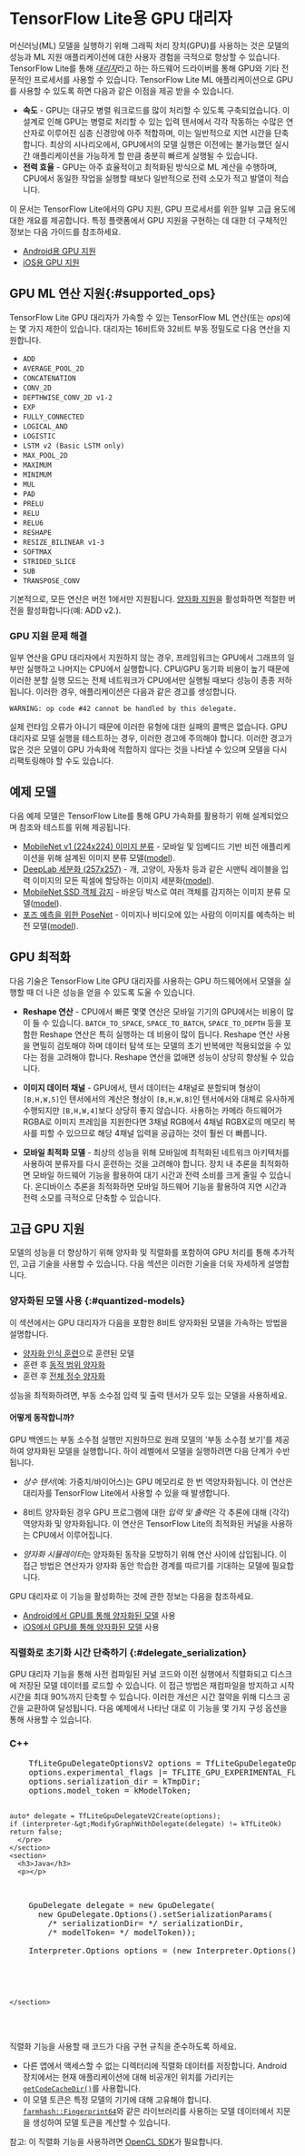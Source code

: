 # TensorFlow Lite용 GPU 대리자

머신러닝(ML) 모델을 실행하기 위해 그래픽 처리 장치(GPU)를 사용하는 것은 모델의 성능과 ML 지원 애플리케이션에 대한 사용자 경험을 극적으로 향상할 수 있습니다. TensorFlow Lite를 통해 [*대리자*](./delegates)라고 하는 하드웨어 드라이버를 통해 GPU와 기타 전문적인 프로세서를 사용할 수 있습니다. TensorFlow Lite ML 애플리케이션으로 GPU를 사용할 수 있도록 하면 다음과 같은 이점을 제공 받을 수 있습니다.

- **속도** - GPU는 대규모 병렬 워크로드를 많이 처리할 수 있도록 구축되었습니다. 이 설계로 인해 GPU는 병렬로 처리할 수 있는 입력 텐서에서 각각 작동하는 수많은 연산자로 이루어진 심층 신경망에 아주 적합하며, 이는 일반적으로 지연 시간을 단축합니다. 최상의 시나리오에서, GPU에서의 모델 실행은 이전에는 불가능했던 실시간 애플리케이션을 가능하게 할 만큼 충분히 빠르게 실행될 수 있습니다.
- **전력 효율** - GPU는 아주 효율적이고 최적화된 방식으로 ML 계산을 수행하며, CPU에서 동일한 작업을 실행할 때보다 일반적으로 전력 소모가 적고 발열이 적습니다.

이 문서는 TensorFlow Lite에서의 GPU 지원, GPU 프로세서를 위한 일부 고급 용도에 대한 개요를 제공합니다. 특정 플랫폼에서 GPU 지원을 구현하는 데 대한 더 구체적인 정보는 다음 가이드를 참조하세요.

- [Android용 GPU 지원](../android/delegates/gpu)
- [iOS용 GPU 지원](../ios/delegates/gpu)

## GPU ML 연산 지원{:#supported_ops}

TensorFlow Lite GPU 대리자가 가속할 수 있는 TensorFlow ML 연산(또는 *ops*)에는 몇 가지 제한이 있습니다. 대리자는 16비트와 32비트 부동 정밀도로 다음 연산을 지원합니다.

- `ADD`
- `AVERAGE_POOL_2D`
- `CONCATENATION`
- `CONV_2D`
- `DEPTHWISE_CONV_2D v1-2`
- `EXP`
- `FULLY_CONNECTED`
- `LOGICAL_AND`
- `LOGISTIC`
- `LSTM v2 (Basic LSTM only)`
- `MAX_POOL_2D`
- `MAXIMUM`
- `MINIMUM`
- `MUL`
- `PAD`
- `PRELU`
- `RELU`
- `RELU6`
- `RESHAPE`
- `RESIZE_BILINEAR v1-3`
- `SOFTMAX`
- `STRIDED_SLICE`
- `SUB`
- `TRANSPOSE_CONV`

기본적으로, 모든 연산은 버전 1에서만 지원됩니다. [양자화 지원](#quantized-models)을 활성화하면 적절한 버전을 활성화합니다(예: ADD v2.).

### GPU 지원 문제 해결

일부 연산을 GPU 대리자에서 지원하지 않는 경우, 프레임워크는 GPU에서 그래프의 일부만 실행하고 나머지는 CPU에서 실행합니다. CPU/GPU 동기화 비용이 높기 때문에 이러한 분할 실행 모드는 전체 네트워크가 CPU에서만 실행될 때보다 성능이 종종 저하됩니다. 이러한 경우, 애플리케이션은 다음과 같은 경고를 생성합니다.

```none
WARNING: op code #42 cannot be handled by this delegate.
```

실제 런타임 오류가 아니기 때문에 이러한 유형에 대한 실패의 콜백은 없습니다. GPU 대리자로 모델 실행을 테스트하는 경우, 이러한 경고에 주의해야 합니다. 이러한 경고가 많은 것은 모델이 GPU 가속화에 적합하지 않다는 것을 나타낼 수 있으며 모델을 다시 리팩토링해야 할 수도 있습니다.

## 예제 모델

다음 예제 모델은 TensorFlow Lite를 통해 GPU 가속화를 활용하기 위해 설계되었으며 참조와 테스트를 위해 제공됩니다.

- [MobileNet v1 (224x224) 이미지 분류](https://ai.googleblog.com/2017/06/mobilenets-open-source-models-for.html) - 모바일 및 임베디드 기반 비전 애플리케이션을 위해 설계된 이미지 분류 모델([model](https://tfhub.dev/google/imagenet/mobilenet_v1_100_224/classification/5)).
- [DeepLab 세분화 (257x257)](https://ai.googleblog.com/2018/03/semantic-image-segmentation-with.html) - 개, 고양이, 자동차 등과 같은 시맨틱 레이블을 입력 이미지의 모든 픽셀에 할당하는 이미지 세분화([model](https://tfhub.dev/tensorflow/lite-model/deeplabv3/1/default/1)).
- [MobileNet SSD 객체 감지](https://ai.googleblog.com/2018/07/accelerated-training-and-inference-with.html) - 바운딩 박스로 여러 객체를 감지하는 이미지 분류 모델([model](https://storage.googleapis.com/download.tensorflow.org/models/tflite/gpu/mobile_ssd_v2_float_coco.tflite)).
- [포즈 예측을 위한 PoseNet](https://github.com/tensorflow/tfjs-models/tree/master/pose-detection) - 이미지나 비디오에 있는 사람의 이미지를 예측하는 비전 모델([model](https://tfhub.dev/tensorflow/lite-model/posenet/mobilenet/float/075/1/default/1)).

## GPU 최적화

다음 기술은 TensorFlow Lite GPU 대리자를 사용하는 GPU 하드웨어에서 모델을 실행할 때 더 나은 성능을 얻을 수 있도록 도울 수 있습니다.

- **Reshape 연산** - CPU에서 빠른 몇몇 연산은 모바일 기기의 GPU에서는 비용이 많이 들 수 있습니다. `BATCH_TO_SPACE`, `SPACE_TO_BATCH`, `SPACE_TO_DEPTH` 등을 포함한 Reshape 연산은 특히 실행하는 데 비용이 많이 듭니다. Reshape 연산 사용을 면밀히 검토해야 하며 데이터 탐색 또는 모델의 초기 반복에만 적용되었을 수 있다는 점을 고려해야 합니다. Reshape 연산을 없애면 성능이 상당히 향상될 수 있습니다.

- **이미지 데이터 채널** - GPU에서, 텐서 데이터는 4채널로 분할되며 형상이 `[B,H,W,5]`인 텐서에서의 계산은 형상이 `[B,H,W,8]`인 텐서에서와 대체로 유사하게 수행되지만 `[B,H,W,4]`보다 상당히 좋지 않습니다. 사용하는 카메라 하드웨어가 RGBA로 이미지 프레임을 지원한다면 3채널 RGB에서 4채널 RGBX로의 메모리 복사를 피할 수 있으므로 해당 4채널 입력을 공급하는 것이 훨씬 더 빠릅니다.

- **모바일 최적화 모델** - 최상의 성능을 위해 모바일에 최적화된 네트워크 아키텍처를 사용하여 분류자를 다시 훈련하는 것을 고려해야 합니다. 장치 내 추론을 최적화하면 모바일 하드웨어 기능을 활용하여 대기 시간과 전력 소비를 크게 줄일 수 있습니다. 온디바이스 추론을 최적화하면 모바일 하드웨어 기능을 활용하여 지연 시간과 전력 소모를 극적으로 단축할 수 있습니다.

## 고급 GPU 지원

모델의 성능을 더 향상하기 위해 양자화 및 직렬화를 포함하여 GPU 처리를 통해 추가적인, 고급 기술을 사용할 수 있습니다. 다음 섹션은 이러한 기술을 더욱 자세하게 설명합니다.

### 양자화된 모델 사용 {:#quantized-models}

이 섹션에서는 GPU 대리자가 다음을 포함한 8비트 양자화된 모델을 가속하는 방법을 설명합니다.

- [양자화 인식 훈련](https://www.tensorflow.org/model_optimization/guide/quantization/training)으로 훈련된 모델
- 훈련 후 [동적 범위 양자화](https://www.tensorflow.org/lite/performance/post_training_quant)
- 훈련 후 [전체 정수 양자화](https://www.tensorflow.org/lite/performance/post_training_integer_quant)

성능을 최적화하려면, 부동 소수점 입력 및 출력 텐서가 모두 있는 모델을 사용하세요.

#### 어떻게 동작합니까?

GPU 백엔드는 부동 소수점 실행만 지원하므로 원래 모델의 '부동 소수점 보기'를 제공하여 양자화된 모델을 실행합니다. 하이 레벨에서 모델을 실행하려면 다음 단계가 수반됩니다.

- *상수 텐서*(예: 가중치/바이어스)는 GPU 메모리로 한 번 역양자화됩니다. 이 연산은 대리자를 TensorFlow Lite에서 사용할 수 있을 때 발생합니다.

- 8비트 양자화된 경우 GPU 프로그램에 대한 *입력 및 출력*은 각 추론에 대해 (각각) 역양자화 및 양자화됩니다. 이 연산은 TensorFlow Lite의 최적화된 커널을 사용하는 CPU에서 이루어집니다.

- *양자화 시뮬레이터*는 양자화된 동작을 모방하기 위해 연산 사이에 삽입됩니다. 이 접근 방법은 연산자가 양자화 동안 학습한 경계를 따르기를 기대하는 모델에 필요합니다.

GPU 대리자로 이 기능을 활성화하는 것에 관한 정보는 다음을 참조하세요.

- [Android에서 GPU를 통해 양자화된 모델](../android/delegates/gpu#quantized-models) 사용
- [iOS에서 GPU를 통해 양자화된 모델](../ios/delegates/gpu#quantized-models) 사용

### 직렬화로 초기화 시간 단축하기 {:#delegate_serialization}

GPU 대리자 기능을 통해 사전 컴파일된 커널 코드와 이전 실행에서 직렬화되고 디스크에 저장된 모델 데이터를 로드할 수 있습니다. 이 접근 방법은 재컴파일을 방지하고 시작 시간을 최대 90%까지 단축할 수 있습니다. 이러한 개선은 시간 절약을 위해 디스크 공간을 교환하여 달성됩니다. 다음 예제에서 나타난 대로 이 기능을 몇 가지 구성 옵션을 통해 사용할 수 있습니다.

<div>
  <devsite-selector>
    <section>
      <h3>C++</h3>
      <p></p>
<pre class="prettyprint lang-cpp">    TfLiteGpuDelegateOptionsV2 options = TfLiteGpuDelegateOptionsV2Default();
    options.experimental_flags |= TFLITE_GPU_EXPERIMENTAL_FLAGS_ENABLE_SERIALIZATION;
    options.serialization_dir = kTmpDir;
    options.model_token = kModelToken;

    auto* delegate = TfLiteGpuDelegateV2Create(options);
    if (interpreter-&gt;ModifyGraphWithDelegate(delegate) != kTfLiteOk) return false;
      </pre>
    </section>
    <section>
      <h3>Java</h3>
      <p></p>
<pre class="prettyprint lang-java">    GpuDelegate delegate = new GpuDelegate(
      new GpuDelegate.Options().setSerializationParams(
        /* serializationDir= */ serializationDir,
        /* modelToken= */ modelToken));

    Interpreter.Options options = (new Interpreter.Options()).addDelegate(delegate);
      </pre>
    </section>
  </devsite-selector>
</div>

직렬화 기능을 사용할 때 코드가 다음 구현 규칙을 준수하도록 하세요.

- 다른 앱에서 액세스할 수 없는 디렉터리에 직렬화 데이터를 저장합니다. Android 장치에서는 현재 애플리케이션에 대해 비공개인 위치를 가리키는 [`getCodeCacheDir()`](https://developer.android.com/reference/android/content/Context#getCacheDir())를 사용합니다.
- 이 모델 토큰은 특정 모델의 기기에 대해 고유해야 합니다. [`farmhash::Fingerprint64`](https://github.com/google/farmhash)와 같은 라이브러리를 사용하는 모델 데이터에서 지문을 생성하여 모델 토큰을 계산할 수 있습니다.

참고: 이 직렬화 기능을 사용하려면 [OpenCL SDK](https://github.com/KhronosGroup/OpenCL-SDK)가 필요합니다.
